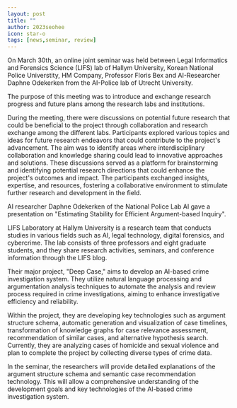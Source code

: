 ```yaml
---
layout: post
title: ""
author: 2023seohee
icon: star-o
tags: [news,seminar, review]
---
```

On March 30th, an online joint seminar was held between Legal Informatics and Forensics Science (LIFS) lab of Hallym University, Korean National Police Universtity, HM Company, Professor Floris Bex and AI-Researcher Daphne Odekerken from the AI-Police lab of Utrecht University.

The purpose of this meeting was to introduce and exchange research progress and future plans among the research labs and institutions.

During the meeting, there were discussions on potential future research that could be beneficial to the project through collaboration and research exchange among the different labs. Participants explored various topics and ideas for future research endeavors that could contribute to the project's advancement. The aim was to identify areas where interdisciplinary collaboration and knowledge sharing could lead to innovative approaches and solutions. These discussions served as a platform for brainstorming and identifying potential research directions that could enhance the project's outcomes and impact. The participants exchanged insights, expertise, and resources, fostering a collaborative environment to stimulate further research and development in the field.






AI researcher Daphne Odekerken of the National Police Lab AI gave a presentation on "Estimating Stability for Efficient Argument-based Inquiry". 











LIFS Laboratory at Hallym University is a research team that conducts studies in various fields such as AI, legal technology, digital forensics, and cybercrime. The lab consists of three professors and eight graduate students, and they share research activities, seminars, and conference information through the LIFS blog.

Their major project, "Deep Case," aims to develop an AI-based crime investigation system. They utilize natural language processing and argumentation analysis techniques to automate the analysis and review process required in crime investigations, aiming to enhance investigative efficiency and reliability.

Within the project, they are developing key technologies such as argument structure schema, automatic generation and visualization of case timelines, transformation of knowledge graphs for case relevance assessment, recommendation of similar cases, and alternative hypothesis search. Currently, they are analyzing cases of homicide and sexual violence and plan to complete the project by collecting diverse types of crime data.

In the seminar, the researchers will provide detailed explanations of the argument structure schema and semantic case recommendation technology. This will allow a comprehensive understanding of the development goals and key technologies of the AI-based crime investigation system.
